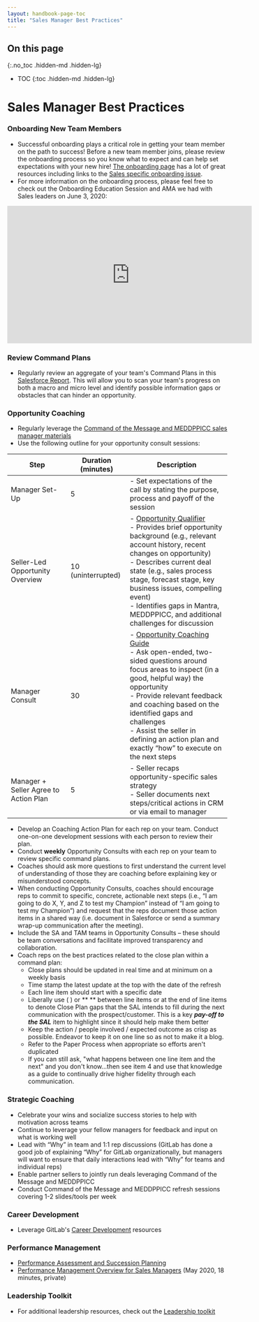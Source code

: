 ```yaml
---
layout: handbook-page-toc
title: "Sales Manager Best Practices"
---
```


## On this page
{:.no_toc .hidden-md .hidden-lg}

- TOC
{:toc .hidden-md .hidden-lg}

# Sales Manager Best Practices

### Onboarding New Team Members 
* Successful onboarding plays a critical role in getting your team member on the path to success! Before a new team member joins, please review the onboarding process so you know what to expect and can help set expectations with your new hire! [The onboarding page](https://about.gitlab.com/handbook/people-group/general-onboarding/) has a lot of great resources including links to the [Sales specific onboarding issue](https://about.gitlab.com/handbook/people-group/general-onboarding/#role-specific-templates).
* For more information on the onboarding process, please feel free to check out the Onboarding Education Session and AMA we had with Sales leaders on June 3, 2020:

<!-- blank line -->
<iframe width="560" height="315" src="https://www.youtube.com/embed/hambdfyj0xU" frameborder="0" allow="accelerometer; autoplay; encrypted-media; gyroscope; picture-in-picture" allowfullscreen></iframe>
<!-- blank line -->
 

### Review Command Plans

*   Regularly review an aggregate of your team's Command Plans in this [Salesforce Report](https://gitlab.my.salesforce.com/00O4M000004e1dZ). This will allow you to scan your team's progress on both a macro and micro level and identify possible information gaps or obstacles that can hinder an opportunity. 

### Opportunity Coaching

*  Regularly leverage the [Command of the Message and MEDDPPICC sales manager materials](/handbook/sales/command-of-the-message/#resources-sales-manager-materials)
*  Use the following outline for your opportunity consult sessions:

| **Step** | **Duration (minutes)** | **Description** |
| ------ | ------ | ------ |
| Manager Set-Up | 5 | - Set expectations of the call by stating the purpose, process and payoff of the session |
| Seller-Led Opportunity Overview | 10 (uninterrupted) | - [Opportunity Qualifier](https://docs.google.com/document/d/1Tz6bQKD4Ff2-XqpSXRQslD8yvrphwXaL6oEl74DAjeQ/edit?usp=sharing) <br> - Provides brief opportunity background (e.g., relevant account history, recent changes on opportunity) <br> - Describes current deal state (e.g., sales process stage, forecast stage, key business issues, compelling event) <br> - Identifies gaps in Mantra, MEDDPPICC, and additional challenges for discussion |
| Manager Consult | 30 | - [Opportunity Coaching Guide](https://docs.google.com/document/d/1IZA9Fo2SvZOrtUVpXOjwwqs76lKdXFs4hTezbxRq5v8/edit?usp=sharing) <br> - Ask open-ended, two-sided questions around focus areas to inspect (in a good, helpful way) the opportunity <br> - Provide relevant feedback and coaching based on the identified gaps and challenges <br> - Assist the seller in defining an action plan and exactly “how” to execute on the next steps |
| Manager + Seller Agree to Action Plan | 5 | - Seller recaps opportunity-specific sales strategy <br> - Seller documents next steps/critical actions in CRM or via email to manager |

*   Develop an Coaching Action Plan for each rep on your team. Conduct one-on-one development sessions with each person to review their plan.
*   Conduct **weekly** Opportunity Consults with each rep on your team to review specific command plans. 
*   Coaches should ask more questions to first understand the current level of understanding of those they are coaching before explaining key or misunderstood concepts.
*   When conducting Opportunity Consults, coaches should encourage reps to commit to specific, concrete, actionable next steps (i.e., “I am going to do X, Y, and Z to test my Champion” instead of “I am going to test my Champion”) and request that the reps document those action items in a shared way (i.e. document in Salesforce or send a summary wrap-up communication after the meeting).
*   Include the SA and TAM teams in Opportunity Consults – these should be team conversations and facilitate improved transparency and collaboration.
*   Coach reps on the best practices related to the close plan within a command plan:
    *   Close plans should be updated in real time and at minimum on a weekly basis
    *   Time stamp the latest update at the top with the date of the refresh
    *   Each line item should start with a specific date
    *   Liberally use ( ) or ** ** between line items or at the end of line items to denote Close Plan gaps that the SAL intends to fill during the next communication with the prospect/customer. This is a key **_pay-off to the SAL_** item to highlight since it should help make them better
    *   Keep the action / people involved / expected outcome as crisp as possible. Endeavor to keep it on one line so as not to make it a blog.
    *   Refer to the Paper Process when appropriate so efforts aren't duplicated
    *   If you can still ask, "what happens between one line item and the next" and you don't know...then see item 4 and use that knowledge as a guide to continually drive higher fidelity through each communication.

### Strategic Coaching

*   Celebrate your wins and socialize success stories to help with motivation across teams 
*   Continue to leverage your fellow managers for feedback and input on what is working well
*   Lead with “Why” in team and 1:1 rep discussions (GitLab has done a good job of explaining “Why” for GitLab organizationally, but managers will want to ensure that daily interactions lead with “Why” for teams and individual reps)
*   Enable partner sellers to jointly run deals leveraging Command of the Message and MEDDPPICC
*   Conduct Command of the Message and MEDDPPICC refresh sessions covering 1-2 slides/tools per week

### Career Development

*   Leverage GitLab's [Career Development](https://about.gitlab.com/handbook/people-group/learning-and-development/career-development/) resources

### Performance Management

*   [Performance Assessment and Succession Planning](/handbook/people-group/performance-assessments-and-succession-planning/)
*   [Performance Management Overview for Sales Managers](https://youtu.be/mIPFhq0Th1w) (May 2020, 18 minutes, private)

### Leadership Toolkit 
* For additional leadership resources, check out the [Leadership toolkit](https://about.gitlab.com/handbook/people-group/leadership-toolkit/)


